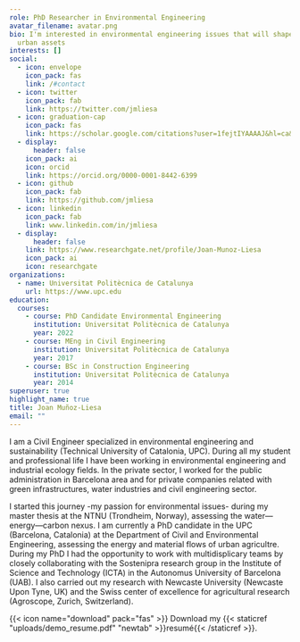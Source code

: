 ```yaml
---
role: PhD Researcher in Environmental Engineering
avatar_filename: avatar.png
bio: I'm interested in environmental engineering issues that will shape future
  urban assets
interests: []
social:
  - icon: envelope
    icon_pack: fas
    link: /#contact
  - icon: twitter
    icon_pack: fab
    link: https://twitter.com/jmliesa
  - icon: graduation-cap
    icon_pack: fas
    link: https://scholar.google.com/citations?user=1fejtIYAAAAJ&hl=ca&oi=ao
  - display:
      header: false
    icon_pack: ai
    icon: orcid
    link: https://orcid.org/0000-0001-8442-6399
  - icon: github
    icon_pack: fab
    link: https://github.com/jmliesa
  - icon: linkedin
    icon_pack: fab
    link: www.linkedin.com/in/jmliesa
  - display:
      header: false
    link: https://www.researchgate.net/profile/Joan-Munoz-Liesa
    icon_pack: ai
    icon: researchgate
organizations:
  - name: Universitat Politècnica de Catalunya
    url: https://www.upc.edu
education:
  courses:
    - course: PhD Candidate Environmental Engineering
      institution: Universitat Politècnica de Catalunya
      year: 2022
    - course: MEng in Civil Engineering
      institution: Universitat Politècnica de Catalunya
      year: 2017
    - course: BSc in Construction Engineering
      institution: Universitat Politècnica de Catalunya
      year: 2014
superuser: true
highlight_name: true
title: Joan Muñoz-Liesa
email: ""
---
```

I am a Civil Engineer specialized in environmental engineering and sustainability (Technical University of Catalonia, UPC). During all my student and professional life I have been working in environmental engineering and industrial ecology fields. In the private sector, I worked for the public administration in Barcelona area and for private companies related with green infrastructures, water industries and civil engineering sector. 

I started this journey -my passion for environmental issues- during my master thesis at the NTNU (Trondheim, Norway), assessing the water—energy—carbon nexus. I am currently a PhD candidate in the UPC (Barcelona, Catalonia) at the Department of Civil and Environmental Engineering, assessing the energy and material flows of urban agricultre. During my PhD I had the opportunity to work with multidisplicary teams by closely collaborating with the Sostenipra research group in the Institute of Science and Technology (ICTA) in the Autonomus University of Barcelona (UAB). I also carried out my research with Newcaste University (Newcaste Upon Tyne, UK) and the Swiss center of excellence for agricultural research (Agroscope, Zurich, Switzerland).   

{{< icon name="download" pack="fas" >}} Download my {{< staticref "uploads/demo_resume.pdf" "newtab" >}}resumé{{< /staticref >}}.